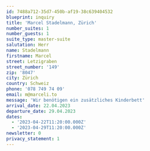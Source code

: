 ```yaml
---
id: 7488a712-35d7-450b-af19-38c639404532
blueprint: inquiry
title: 'Marcel Stadelmann, Zürich'
number_suites: 1
number_guests: 1
suite_type: master-suite
salutation: Herr
name: Stadelmann
firstname: Marcel
street: Letzigraben
street_number: '149'
zip: '8047'
city: Zürich
country: Schweiz
phone: '078 749 74 09'
email: m@marceli.to
message: 'Wir benötigen ein zusätzliches Kinderbett'
arrival_date: 22.04.2023
departure_date: 29.04.2023
dates:
  - '2023-04-22T11:20:00.000Z'
  - '2023-04-29T11:20:00.000Z'
newsletter: 0
privacy_statement: 1
---
```


